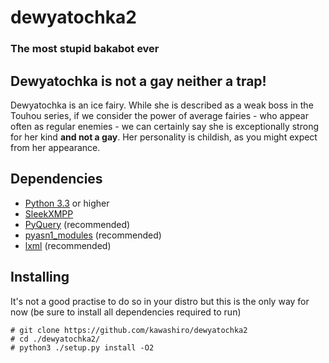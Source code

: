 dewyatochka2
============
### The most stupid bakabot ever

Dewyatochka is not a gay neither a trap!
----------------------------------------
Dewyatochka is an ice fairy. While she is described as a weak boss in the Touhou series,
if we consider the power of average fairies - who appear often as regular enemies - we can certainly say
she is exceptionally strong for her kind **and not a gay**.
Her personality is childish, as you might expect from her appearance.

Dependencies
------------
* [Python 3.3](https://www.python.org/ "Python") or higher
* [SleekXMPP](https://github.com/fritzy/SleekXMPP "SleekXMPP")
* [PyQuery](https://github.com/gawel/pyquery "PyQuery") (recommended)
* [pyasn1_modules](http://pypi.python.org/pypi/pyasn1-modules) (recommended)
* [lxml](http://lxml.de/) (recommended)

Installing
----------
It's not a good practise to do so in your distro but this is the only way for now (be sure to install all dependencies required to run)

    # git clone https://github.com/kawashiro/dewyatochka2
    # cd ./dewyatochka2/
    # python3 ./setup.py install -O2
